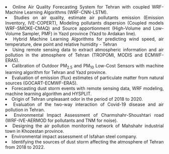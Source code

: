 <li align="justify"> Online Air Quality Forecasting System for Tehran with coupled WRF-Machine Learning Algorithms (WRF-CNN-LSTM).  </li>
<li align="justify"> Studies on air quality, estimate air pollutants emission (Emission Inventory, IVE-COPERT), Modeling pollutants dispersion (Coupled models WRF-SMOKE-CMAQ) and Source apportionment (High-Volume and Low-Volume Sampler, PMF) in Yazd province (Yazd to Ardakan line).  </li>
<li align="justify">Hybrid Machine Learning Algorithms for predicting wind speed, air temperature, dew point and relative humidity - Tehran </li>
<li align="justify">Using remote sensing data to extract atmospheric information and air pollution in the atmosphere of Tehran (TROPOMI, MODIS and ECMWF-ERA5). </li>
<li align="justify">Calibration of Outdoor PM<sub>2.5</sub> and PM<sub>10</sub> Low-Cost Sensors with machine learning algorithm for Tehran and Yazd province. </li>
<li align="justify">Evaluation of emission (flux) estimates of particulate matter from natural sources (GOCART-ECMWF-ERA5). </li>
<li align="justify">Forecasting dust storm events with remote sensing data, WRF modeling, machine learning algorithm and HYSPLIT. </li>
<li align="justify">Origin of Tehran unpleasant odor in the period of 2018 to 2020. </li>
<li align="justify">Evaluation of the two-way interaction of Covid-19 disease and air pollution in Tehran. </li>
<li align="justify">Environmental Impact Assessment of Charmshahr-Shoushtari road (WRF-IVE-AERMOD for pollutants and TNM for noise). </li>
<li align="justify">Designing the air pollution monitoring network of Mahshahr industrial town in Khozestan province. </li>
<li align="justify">Environmental impact assessment of Isfahan steel company. </li>
<li align="justify"> Identifying the sources of dust storm affecting the atmosphere of Tehran from 2018 to 2022. </li>